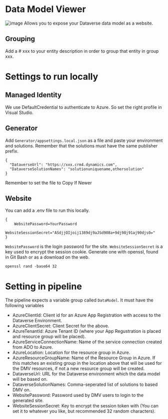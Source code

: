 # Data Model Viewer
![image](https://github.com/user-attachments/assets/9d91e37c-7e46-4654-b31d-5bc3e5d632ea)
Allows you to expose your Dataverse data model as a website.
## Grouping
Add a # xxx to your entity description in order to group that entity in group xxx.

# Settings to run locally
## Managed Identity
We use DefaultCredential to authenticate to Azure. So set the right profile in Visual Studio.

## Generator
Add `Generator/appsettings.local.json` as a file and paste your environment and solutions. Remember that the solutions must have the same publisher prefix.

```
{
  "DataverseUrl": "https://xxx.crm4.dynamics.com",
  "DataverseSolutionNames": "solutionuniquename,othersolution"
}
```

Remember to set the file to Copy If Newer
 
## Website
You can add a .env file to run this locally.

```
{
    WebsitePassword=YourPassword
    WebsiteSessionSecret="ASdjjOIjoij1389dj9aJSd908a+9dj98j91aj90djs0="
}
```

`WebsitePassword` is the login password for the site.
`WebsiteSessionSecret` is a key used to encrypt the session cookie. Generate one with openssl, found in Git Bash or as a download on the web.
```
openssl rand -base64 32
```

# Setting in pipeline
The pipeline expects a variable group called `DataModel`. It must have the following variables

* AzureClientId: Client id for an Azure App Registration with access to the Dataverse Environment.
* AzureClientSecret: Client Secret for the above.
* AzureTenantId: Azure Tenant ID (where your App Regustration is placed and resource group will be placed).
* AzureServiceConnectionName: Name of the service connection created from ADO to Azure.
* AzureLocation: Location for the resource group in Azure.
* AzureResourceGroupName: Name of the Resource Group in Azure. If this matches an existing group in the location above that will be used for the DMV resources, if not a new resource group will be created.
* DataverseUrl: URL for the Dataverse environment which the data model will be based on.
* DataverseSolutionNames: Comma-seperated list of solutions to based DMV on.
* WebsitePassword: Password used by DMV users to login to the generated site.
* WebsiteSessionSecret: Key to encrypt the session token with (You can set it to whatever you like, but recommended 32 random characters).
